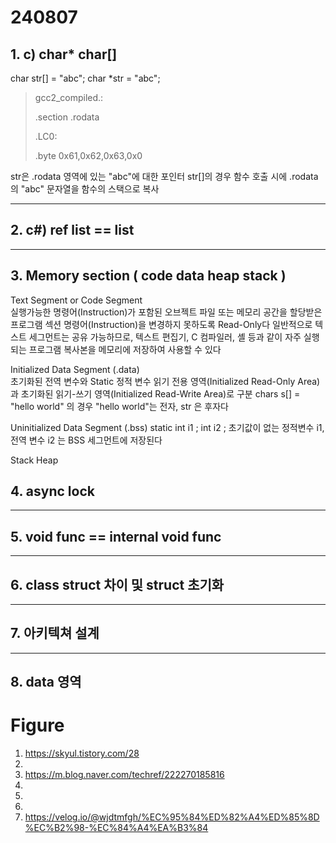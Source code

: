 # 240807
## 1. c)  char* char[]
char str[] = "abc";
char *str = "abc";

> gcc2_compiled.:
> > 
> .section .rodata
> 
> .LC0:
> 
> .byte 0x61,0x62,0x63,0x0

 str은 .rodata 영역에 있는 "abc"에 대한 포인터
 str[]의 경우 함수 호출 시에 .rodata의 "abc" 문자열을 함수의 스택으로 복사

***

## 2. c#) ref list == list

***

## 3. Memory section ( code data heap stack )

Text Segment or Code Segment 	
						실행가능한 명령어(Instruction)가 포함된 오브젝트 파일 또는 메모리 공간을 할당받은 프로그램 섹션
						명령어(Instruction)을 변경하지 못하도록 Read-Only다
						일반적으로 텍스트 세그먼트는 공유 가능하므로, 텍스트 편집기, C 컴파일러, 셸 등과 같이 자주 실행되는 프로그램 복사본을 메모리에 저장하여 사용할 수 있다

Initialized Data Segment (.data)	
						초기화된 전역 변수와 Static 정적 변수
						읽기 전용 영역(Initialized Read-Only Area)과 초기화된 읽기-쓰기 영역(Initialized Read-Write Area)로 구분
            chars s[] = "hello world" 의 경우 "hello world"는 전자, str 은 후자다

Uninitialized Data Segment (.bss)
            static int i1 ; int i2 ; 
            초기값이 없는 정적변수 i1, 전역 변수 i2 는 BSS 세그먼트에 저장된다

Stack Heap

## 4. async lock

***

## 5. void func == internal void func

***

## 6. class struct 차이 및 struct 초기화



***

## 7. 아키텍쳐 설계



***

## 8. data 영역 

# Figure 
1. https://skyul.tistory.com/28
2.
3. https://m.blog.naver.com/techref/222270185816
4.
5.
6.
7. https://velog.io/@wjdtmfgh/%EC%95%84%ED%82%A4%ED%85%8D%EC%B2%98-%EC%84%A4%EA%B3%84
